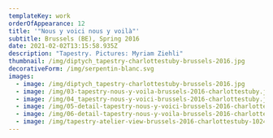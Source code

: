 ```yaml
---
templateKey: work
orderOfAppearance: 12
title: '"Nous y voici nous y voilà"'
subtitle: Brussels (BE), Spring 2016
date: 2021-02-02T13:15:58.935Z
description: "Tapestry. Pictures: Myriam Ziehli"
thumbnail: /img/diptych_tapestry-charlottestuby-brussels-2016.jpg
decorativeForm: /img/serpentin-blanc.svg
images:
  - image: /img/diptych_tapestry-charlottestuby-brussels-2016.jpg
  - image: /img/03-tapestry-nous-y-voila-brussels-2016-charlottestuby.jpg
  - image: /img/04_tapestry-nous-y-voici-brussels-2016-charlottestuby.jpg
  - image: /img/05-detail-tapestry-nous-y-voici-brussels-2016-charlottestuby.jpg
  - image: /img/06-detail-tapestry-nous-y-voila-brussels-2016-charlottestuby.jpg
  - image: /img/tapestry-atelier-view-brussels-2016-charlottestuby-1024.jpg
---
```

